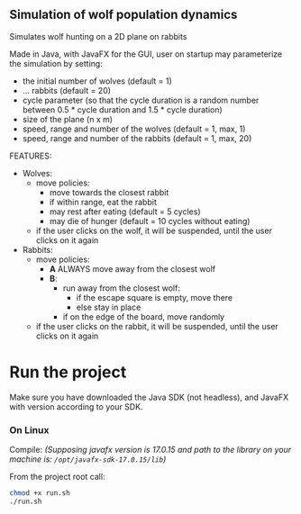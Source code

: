## Simulation of wolf population dynamics

Simulates wolf hunting on a 2D plane on rabbits

Made in Java, with JavaFX for the GUI, user on startup may
parameterize the simulation by setting:
- the initial number of wolves (default = 1)
- ... rabbits (default = 20)
- cycle parameter (so that the cycle duration is a random number
  between 0.5 * cycle duration and 1.5 * cycle duration)
- size of the plane (n x m)
- speed, range and number of the wolves (default = 1, max, 1)
- speed, range and number of the rabbits (default = 1, max, 20)


FEATURES:
- Wolves:
  - move policies:
    - move towards the closest rabbit
    - if within range, eat the rabbit
    - may rest after eating (default = 5 cycles)
    - may die of hunger (default = 10 cycles without eating)
  - if the user clicks on the wolf, it will be suspended, until the user clicks on it again
- Rabbits:
  - move policies:
    - **A** ALWAYS move away from the closest wolf
    - **B**:
      - run away from the closest wolf:
        - if the escape square is empty, move there
        - else stay in place
      - if on the edge of the board, move randomly
  - if the user clicks on the rabbit, it will be suspended, until the user clicks on it again


# Run the project

Make sure you have downloaded the Java SDK (not headless), and JavaFX with version according to your SDK.

### On Linux

Compile:
*(Supposing javafx version is 17.0.15 and path to the library on your machine is: `/opt/javafx-sdk-17.0.15/lib`)*

From the project root call:

```sh
chmod +x run.sh
./run.sh
```